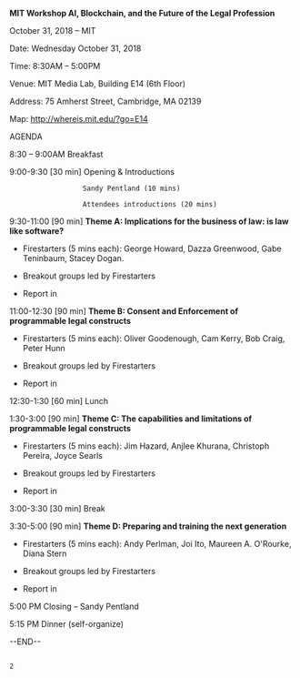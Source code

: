 **MIT Workshop AI, Blockchain, and the Future of the Legal Profession**

October 31, 2018 – MIT


Date:          Wednesday October 31, 2018

Time:          8:30AM – 5:00PM

Venue:         MIT Media Lab, Building E14 (6th Floor)

Address:       75 Amherst Street, Cambridge, MA 02139

Map:           http://whereis.mit.edu/?go=E14

AGENDA
              

8:30 – 9:00AM         Breakfast

9:00-9:30   [30 min]  Opening & Introductions

                      Sandy Pentland (10 mins)

                      Attendees introductions (20 mins)

9:30-11:00  [90 min]  **Theme A: Implications for the business of law: is law like software?**

* Firestarters (5 mins each): George Howard, Dazza Greenwood, Gabe Teninbaum, Stacey Dogan.

* Breakout groups led by Firestarters                         

* Report in                                                   

11:00-12:30 [90 min]  **Theme B: Consent and Enforcement of programmable legal constructs**

* Firestarters (5 mins each): Oliver Goodenough, Cam Kerry, Bob Craig, Peter Hunn

* Breakout groups led by Firestarters                         

*  Report in                                                   

12:30-1:30  [60 min]  Lunch

1:30-3:00   [90 min]  **Theme C: The capabilities and limitations of programmable legal constructs**

* Firestarters (5 mins each): Jim Hazard, Anjlee Khurana, Christoph Pereira, Joyce Searls

* Breakout groups led by Firestarters                        

* Report in                                                   



3:00-3:30  [30 min]  Break

3:30-5:00  [90 min]  **Theme D: Preparing and training the next generation**

* Firestarters (5 mins each): Andy Perlman, Joi Ito, Maureen A. O'Rourke, Diana Stern

* Breakout groups led by Firestarters                          

* Report in                                                   

5:00 PM              Closing – Sandy Pentland

5:15 PM              Dinner (self-organize)

--END--

                                                                                                   2
